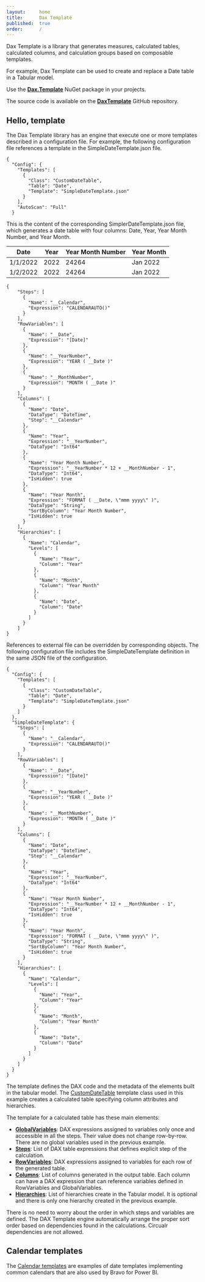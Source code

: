 ```yaml
---
layout:     home
title:      Dax Template
published:  true
order:      /
---
```

Dax Template is a library that generates measures, calculated tables, calculated columns, and calculation groups based on composable templates.

For example, Dax Template can be used to create and replace a Date table in a Tabular model.

Use the **[Dax.Template](https://www.nuget.org/packages/Dax.Template/)** NuGet package in your projects.

The source code is available on the **[DaxTemplate](https://github.com/sql-bi/daxtemplate)** GitHub repository.

## Hello, template
The Dax Template library has an engine that execute one or more templates described in a configuration file. 
For example, the following configuration file references a template in the SimpleDateTemplate.json file.
~~~
{
  "Config": {
    "Templates": [
      {
        "Class": "CustomDateTable",
        "Table": "Date",
        "Template": "SimpleDateTemplate.json"
      }
    ],
    "AutoScan": "Full"
  }
~~~
This is the content of the corresponding SimplerDateTemplate.json file, which generates a date table with four columns: Date, Year, Year Month Number, and Year Month.

|    Date   | Year | Year Month Number | Year Month |
|-----------|------|-------------------|------------|
|  1/1/2022 | 2022 |             24264 | Jan 2022   |  
|  1/2/2022 | 2022 |             24264 | Jan 2022   |

~~~
{
    "Steps": [
      {
        "Name": "__Calendar",
        "Expression": "CALENDARAUTO()"
      }
    ],
    "RowVariables": [
      {
        "Name": "__Date",
        "Expression": "[Date]"
      },
      {
        "Name": "__YearNumber",
        "Expression": "YEAR ( __Date )"
      },
      {
        "Name": "__MonthNumber",
        "Expression": "MONTH ( __Date )"
      }
    ],
    "Columns": [
      {
        "Name": "Date",
        "DataType": "DateTime",
        "Step": "__Calendar"
      },
      {
        "Name": "Year",
        "Expression": "__YearNumber",
        "DataType": "Int64"
      },
      {
        "Name": "Year Month Number",
        "Expression": "__YearNumber * 12 + __MonthNumber - 1",
        "DataType": "Int64",
        "IsHidden": true
      },
      {
        "Name": "Year Month",
        "Expression": "FORMAT ( __Date, \"mmm yyyy\" )",
        "DataType": "String",
        "SortByColumn": "Year Month Number",
        "IsHidden": true
      }
    ],
    "Hierarchies": [
      {
        "Name": "Calendar",
        "Levels": [
          {
            "Name": "Year",
            "Column": "Year"
          },
          {
            "Name": "Month",
            "Column": "Year Month"
          },
          {
            "Name": "Date",
            "Column": "Date"
          }
        ]
      }
    ]
}
~~~

References to external file can be overridden by corresponding objects. The following configuration file includes the SimpleDateTemplate definition in the same JSON file of the configuration.
~~~
{
  "Config": {
    "Templates": [
      {
        "Class": "CustomDateTable",
        "Table": "Date",
        "Template": "SimpleDateTemplate.json"
      }
    ]
  },
  "SimpleDateTemplate": {
    "Steps": [
      {
        "Name": "__Calendar",
        "Expression": "CALENDARAUTO()"
      }
    ],
    "RowVariables": [
      {
        "Name": "__Date",
        "Expression": "[Date]"
      },
      {
        "Name": "__YearNumber",
        "Expression": "YEAR ( __Date )"
      },
      {
        "Name": "__MonthNumber",
        "Expression": "MONTH ( __Date )"
      }
    ],
    "Columns": [
      {
        "Name": "Date",
        "DataType": "DateTime",
        "Step": "__Calendar"
      },
      {
        "Name": "Year",
        "Expression": "__YearNumber",
        "DataType": "Int64"
      },
      {
        "Name": "Year Month Number",
        "Expression": "__YearNumber * 12 + __MonthNumber - 1",
        "DataType": "Int64",
        "IsHidden": true
      },
      {
        "Name": "Year Month",
        "Expression": "FORMAT ( __Date, \"mmm yyyy\" )",
        "DataType": "String",
        "SortByColumn": "Year Month Number",
        "IsHidden": true
      }
    ],
    "Hierarchies": [
      {
        "Name": "Calendar",
        "Levels": [
          {
            "Name": "Year",
            "Column": "Year"
          },
          {
            "Name": "Month",
            "Column": "Year Month"
          },
          {
            "Name": "Date",
            "Column": "Date"
          }
        ]
      }
    ]
  }
}
~~~

The template defines the DAX code and the metadata of the elements built in the tabular model. The [CustomDateTable](./templates/custom-date-table.md) template class used in this example creates a calculated table specifying column attributes and hierarchies.

The template for a calculated table has these main elements:
- [**GlobalVariables**](./templates/custom-template-table.md#globalvariables): DAX expressions assigned to variables only once and accessible in all the steps. Their value does not change row-by-row. There are no global variables used in the previous example. 
- [**Steps**](./templates/custom-template-table.md#steps): List of DAX table expressions that defines explicit step of the calculation.
- [**RowVariables**](./templates/custom-template-table.md#rowvariables): DAX expressions assigned to variables for each row of the generated table.
- [**Columns**](./templates/custom-template-table.md#columns): List of columns generated in the output table. Each column can have a DAX expression that can reference variables defined in RowVariables and GlobalVariables.
- [**Hierarchies**](./templates/custom-template-table.md#hierarchies): List of hierarchies create in the Tabular model. It is optional and there is only one hierarchy created in the previous example.

There is no need to worry about the order in which steps and variables are defined. The DAX Template engine automatically arrange the proper sort order based on dependencies found in the calculations. Circualr dependencies are not allowed.

## Calendar templates
The [Calendar templates](./calendar-templates/index.md) are examples of date templates implementing common calendars that are also used by Bravo for Power BI.